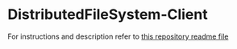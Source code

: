 # DistributedFileSystem-Client

For instructions and description refer to [this repository readme file](https://github.com/yordanlp/DistributedFileSystem-DockerCompose/tree/main)
